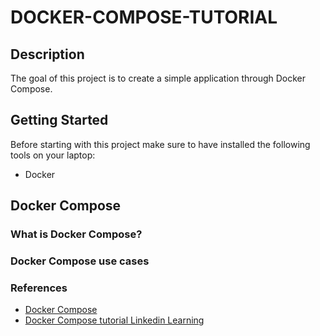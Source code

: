 # DOCKER-COMPOSE-TUTORIAL

## Description
The goal of this project is to create a simple application through Docker Compose.

## Getting Started
Before starting with this project make sure to have installed the following tools on your laptop:
- Docker


## Docker Compose

### What is Docker Compose?

### Docker Compose use cases




### References
- [Docker Compose](https://docs.docker.com/compose/)
- [Docker Compose tutorial Linkedin Learning](https://www.linkedin.com/learning-login/share?forceAccount=false&redirect=https%3A%2F%2Fwww.linkedin.com%2Flearning%2Flearning-docker-compose%3Ftrk%3Dshare_ent_url%26shareId%3DV3LjZhPGR0SAaXnEXcwm5Q%253D%253D)
